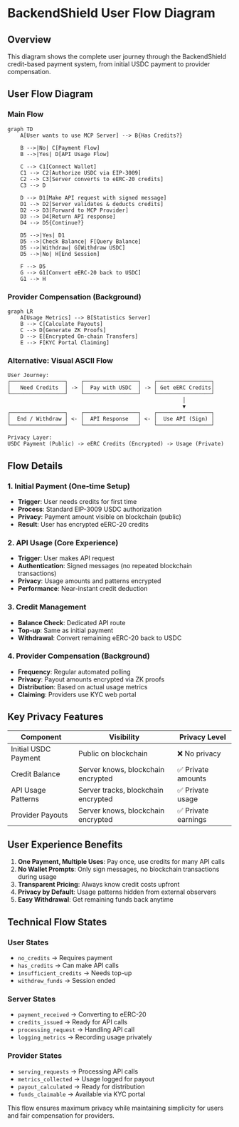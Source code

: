 # BackendShield User Flow Diagram

## Overview
This diagram shows the complete user journey through the BackendShield credit-based payment system, from initial USDC payment to provider compensation.

## User Flow Diagram

### Main Flow
```mermaid
graph TD
    A[User wants to use MCP Server] --> B{Has Credits?}
    
    B -->|No| C[Payment Flow]
    B -->|Yes| D[API Usage Flow]
    
    C --> C1[Connect Wallet]
    C1 --> C2[Authorize USDC via EIP-3009]
    C2 --> C3[Server converts to eERC-20 credits]
    C3 --> D
    
    D --> D1[Make API request with signed message]
    D1 --> D2[Server validates & deducts credits]
    D2 --> D3[Forward to MCP Provider]
    D3 --> D4[Return API response]
    D4 --> D5{Continue?}
    
    D5 -->|Yes| D1
    D5 -->|Check Balance| F[Query Balance]
    D5 -->|Withdraw| G[Withdraw USDC]
    D5 -->|No| H[End Session]
    
    F --> D5
    G --> G1[Convert eERC-20 back to USDC]
    G1 --> H
```

### Provider Compensation (Background)
```mermaid
graph LR
    A[Usage Metrics] --> B[Statistics Server]
    B --> C[Calculate Payouts] 
    C --> D[Generate ZK Proofs]
    D --> E[Encrypted On-chain Transfers]
    E --> F[KYC Portal Claiming]
```

### Alternative: Visual ASCII Flow
```
User Journey:
┌─────────────────┐    ┌─────────────────┐    ┌─────────────────┐
│   Need Credits  │ -> │  Pay with USDC  │ -> │ Get eERC Credits│
└─────────────────┘    └─────────────────┘    └─────────────────┘
                                                       │
                                                       ▼
┌─────────────────┐    ┌─────────────────┐    ┌─────────────────┐
│  End / Withdraw │ <- │  API Response   │ <- │  Use API (Sign) │
└─────────────────┘    └─────────────────┘    └─────────────────┘

Privacy Layer:
USDC Payment (Public) -> eERC Credits (Encrypted) -> Usage (Private)
```

## Flow Details

### 1. Initial Payment (One-time Setup)
- **Trigger**: User needs credits for first time
- **Process**: Standard EIP-3009 USDC authorization
- **Privacy**: Payment amount visible on blockchain (public)
- **Result**: User has encrypted eERC-20 credits

### 2. API Usage (Core Experience)
- **Trigger**: User makes API request
- **Authentication**: Signed messages (no repeated blockchain transactions)
- **Privacy**: Usage amounts and patterns encrypted
- **Performance**: Near-instant credit deduction

### 3. Credit Management
- **Balance Check**: Dedicated API route
- **Top-up**: Same as initial payment
- **Withdrawal**: Convert remaining eERC-20 back to USDC

### 4. Provider Compensation (Background)
- **Frequency**: Regular automated polling
- **Privacy**: Payout amounts encrypted via ZK proofs
- **Distribution**: Based on actual usage metrics
- **Claiming**: Providers use KYC web portal

## Key Privacy Features

| Component | Visibility | Privacy Level |
|-----------|------------|---------------|
| Initial USDC Payment | Public on blockchain | ❌ No privacy |
| Credit Balance | Server knows, blockchain encrypted | ✅ Private amounts |
| API Usage Patterns | Server tracks, blockchain encrypted | ✅ Private usage |
| Provider Payouts | Server knows, blockchain encrypted | ✅ Private earnings |

## User Experience Benefits

1. **One Payment, Multiple Uses**: Pay once, use credits for many API calls
2. **No Wallet Prompts**: Only sign messages, no blockchain transactions during usage
3. **Transparent Pricing**: Always know credit costs upfront
4. **Privacy by Default**: Usage patterns hidden from external observers
5. **Easy Withdrawal**: Get remaining funds back anytime

## Technical Flow States

### User States
- `no_credits` → Requires payment
- `has_credits` → Can make API calls
- `insufficient_credits` → Needs top-up
- `withdrew_funds` → Session ended

### Server States
- `payment_received` → Converting to eERC-20
- `credits_issued` → Ready for API calls
- `processing_request` → Handling API call
- `logging_metrics` → Recording usage privately

### Provider States  
- `serving_requests` → Processing API calls
- `metrics_collected` → Usage logged for payout
- `payout_calculated` → Ready for distribution
- `funds_claimable` → Available via KYC portal

This flow ensures maximum privacy while maintaining simplicity for users and fair compensation for providers.